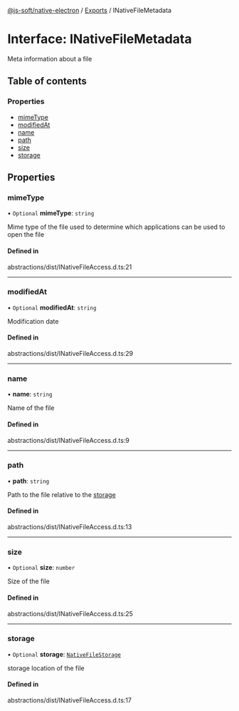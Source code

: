 [@js-soft/native-electron](../README.md) / [Exports](../modules.md) / INativeFileMetadata

# Interface: INativeFileMetadata

Meta information about a file

## Table of contents

### Properties

- [mimeType](INativeFileMetadata.md#mimetype)
- [modifiedAt](INativeFileMetadata.md#modifiedat)
- [name](INativeFileMetadata.md#name)
- [path](INativeFileMetadata.md#path)
- [size](INativeFileMetadata.md#size)
- [storage](INativeFileMetadata.md#storage)

## Properties

### mimeType

• `Optional` **mimeType**: `string`

Mime type of the file used to determine which applications can be used to open the file

#### Defined in

abstractions/dist/INativeFileAccess.d.ts:21

___

### modifiedAt

• `Optional` **modifiedAt**: `string`

Modification date

#### Defined in

abstractions/dist/INativeFileAccess.d.ts:29

___

### name

• **name**: `string`

Name of the file

#### Defined in

abstractions/dist/INativeFileAccess.d.ts:9

___

### path

• **path**: `string`

Path to the file relative to the [storage](INativeFileMetadata.md#storage)

#### Defined in

abstractions/dist/INativeFileAccess.d.ts:13

___

### size

• `Optional` **size**: `number`

Size of the file

#### Defined in

abstractions/dist/INativeFileAccess.d.ts:25

___

### storage

• `Optional` **storage**: [`NativeFileStorage`](../enums/NativeFileStorage.md)

storage location of the file

#### Defined in

abstractions/dist/INativeFileAccess.d.ts:17
